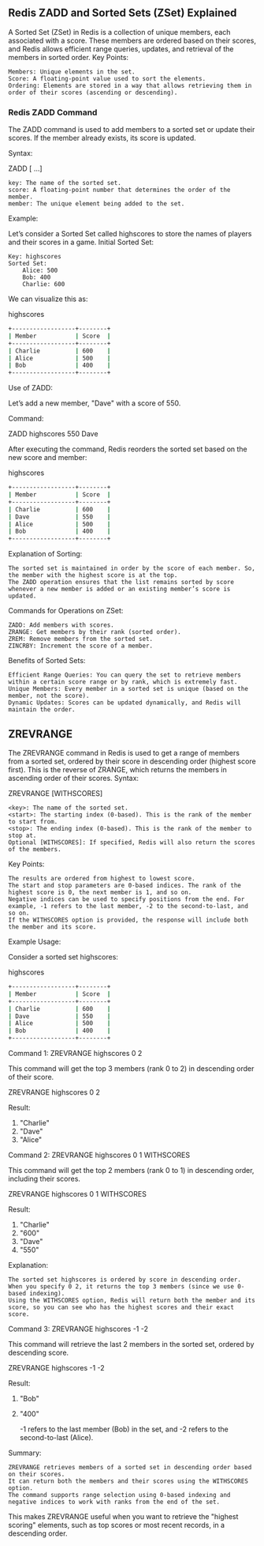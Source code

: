 ## Redis ZADD and Sorted Sets (ZSet) Explained

A Sorted Set (ZSet) in Redis is a collection of unique members, each associated with a score. These members are ordered based on their scores, and Redis allows efficient range queries, updates, and retrieval of the members in sorted order.
Key Points:

    Members: Unique elements in the set.
    Score: A floating-point value used to sort the elements.
    Ordering: Elements are stored in a way that allows retrieving them in order of their scores (ascending or descending).

### Redis ZADD Command

The ZADD command is used to add members to a sorted set or update their scores. If the member already exists, its score is updated.

Syntax:

ZADD <key> <score1> <member1> [<score2> <member2> ...]

    key: The name of the sorted set.
    score: A floating-point number that determines the order of the member.
    member: The unique element being added to the set.

Example:

Let’s consider a Sorted Set called highscores to store the names of players and their scores in a game.
Initial Sorted Set:

    Key: highscores
    Sorted Set:
        Alice: 500
        Bob: 400
        Charlie: 600

We can visualize this as:

highscores
```bash
+------------------+--------+
| Member           | Score  |
+------------------+--------+
| Charlie          | 600    |
| Alice            | 500    |
| Bob              | 400    |
+------------------+--------+
```

Use of ZADD:

Let’s add a new member, "Dave" with a score of 550.

Command:

ZADD highscores 550 Dave

After executing the command, Redis reorders the sorted set based on the new score and member:

highscores
```bash
+------------------+--------+
| Member           | Score  |
+------------------+--------+
| Charlie          | 600    |
| Dave             | 550    |
| Alice            | 500    |
| Bob              | 400    |
+------------------+--------+
```

Explanation of Sorting:

    The sorted set is maintained in order by the score of each member. So, the member with the highest score is at the top.
    The ZADD operation ensures that the list remains sorted by score whenever a new member is added or an existing member’s score is updated.

Commands for Operations on ZSet:

    ZADD: Add members with scores.
    ZRANGE: Get members by their rank (sorted order).
    ZREM: Remove members from the sorted set.
    ZINCRBY: Increment the score of a member.

Benefits of Sorted Sets:

    Efficient Range Queries: You can query the set to retrieve members within a certain score range or by rank, which is extremely fast.
    Unique Members: Every member in a sorted set is unique (based on the member, not the score).
    Dynamic Updates: Scores can be updated dynamically, and Redis will maintain the order.

## ZREVRANGE
The ZREVRANGE command in Redis is used to get a range of members from a sorted set, ordered by their score in descending order (highest score first). This is the reverse of ZRANGE, which returns the members in ascending order of their scores.
Syntax:

ZREVRANGE <key> <start> <stop> [WITHSCORES]

    <key>: The name of the sorted set.
    <start>: The starting index (0-based). This is the rank of the member to start from.
    <stop>: The ending index (0-based). This is the rank of the member to stop at.
    Optional [WITHSCORES]: If specified, Redis will also return the scores of the members.

Key Points:

    The results are ordered from highest to lowest score.
    The start and stop parameters are 0-based indices. The rank of the highest score is 0, the next member is 1, and so on.
    Negative indices can be used to specify positions from the end. For example, -1 refers to the last member, -2 to the second-to-last, and so on.
    If the WITHSCORES option is provided, the response will include both the member and its score.

Example Usage:

Consider a sorted set highscores:

highscores
```bash
+------------------+--------+
| Member           | Score  |
+------------------+--------+
| Charlie          | 600    |
| Dave             | 550    |
| Alice            | 500    |
| Bob              | 400    |
+------------------+--------+
```

Command 1: ZREVRANGE highscores 0 2

This command will get the top 3 members (rank 0 to 2) in descending order of their score.

ZREVRANGE highscores 0 2

Result:

1) "Charlie"
2) "Dave"
3) "Alice"

Command 2: ZREVRANGE highscores 0 1 WITHSCORES

This command will get the top 2 members (rank 0 to 1) in descending order, including their scores.

ZREVRANGE highscores 0 1 WITHSCORES

Result:

1) "Charlie"
2) "600"
3) "Dave"
4) "550"

Explanation:

    The sorted set highscores is ordered by score in descending order.
    When you specify 0 2, it returns the top 3 members (since we use 0-based indexing).
    Using the WITHSCORES option, Redis will return both the member and its score, so you can see who has the highest scores and their exact score.

Command 3: ZREVRANGE highscores -1 -2

This command will retrieve the last 2 members in the sorted set, ordered by descending score.

ZREVRANGE highscores -1 -2

Result:

1) "Bob"
2) "400"

    -1 refers to the last member (Bob) in the set, and -2 refers to the second-to-last (Alice).

Summary:

    ZREVRANGE retrieves members of a sorted set in descending order based on their scores.
    It can return both the members and their scores using the WITHSCORES option.
    The command supports range selection using 0-based indexing and negative indices to work with ranks from the end of the set.

This makes ZREVRANGE useful when you want to retrieve the "highest scoring" elements, such as top scores or most recent records, in a descending order.


